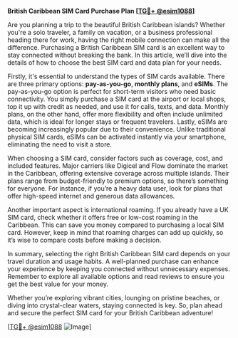 **British Caribbean SIM Card Purchase Plan [[TG💪+ @esim1088](https://t.me/s/esim1088)]**

Are you planning a trip to the beautiful British Caribbean islands? Whether you're a solo traveler, a family on vacation, or a business professional heading there for work, having the right mobile connection can make all the difference. Purchasing a British Caribbean SIM card is an excellent way to stay connected without breaking the bank. In this article, we’ll dive into the details of how to choose the best SIM card and data plan for your needs.

Firstly, it's essential to understand the types of SIM cards available. There are three primary options: **pay-as-you-go**, **monthly plans**, and **eSIMs**. The pay-as-you-go option is perfect for short-term visitors who need basic connectivity. You simply purchase a SIM card at the airport or local shops, top it up with credit as needed, and use it for calls, texts, and data. Monthly plans, on the other hand, offer more flexibility and often include unlimited data, which is ideal for longer stays or frequent travelers. Lastly, eSIMs are becoming increasingly popular due to their convenience. Unlike traditional physical SIM cards, eSIMs can be activated instantly via your smartphone, eliminating the need to visit a store.

When choosing a SIM card, consider factors such as coverage, cost, and included features. Major carriers like Digicel and Flow dominate the market in the Caribbean, offering extensive coverage across multiple islands. Their plans range from budget-friendly to premium options, so there’s something for everyone. For instance, if you’re a heavy data user, look for plans that offer high-speed internet and generous data allowances.

Another important aspect is international roaming. If you already have a UK SIM card, check whether it offers free or low-cost roaming in the Caribbean. This can save you money compared to purchasing a local SIM card. However, keep in mind that roaming charges can add up quickly, so it’s wise to compare costs before making a decision.

In summary, selecting the right British Caribbean SIM card depends on your travel duration and usage habits. A well-planned purchase can enhance your experience by keeping you connected without unnecessary expenses. Remember to explore all available options and read reviews to ensure you get the best value for your money.

Whether you’re exploring vibrant cities, lounging on pristine beaches, or diving into crystal-clear waters, staying connected is key. So, plan ahead and secure the perfect SIM card for your British Caribbean adventure! 

[[TG💪+ @esim1088](https://t.me/s/esim1088) ![Image](https://i.postimg.cc/Y0z9fWf4/image.png)]